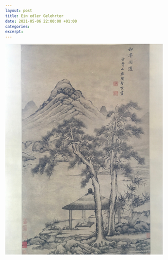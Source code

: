 ```yaml
---
layout: post
title: Ein edler Gelehrter
date: 2021-05-06 22:00:00 +01:00
categories: 
excerpt: 
---
```


![Edler Gelehrter](../images/Edler%20Gelehrter....jpg "Edler Gelehrter")
